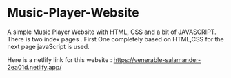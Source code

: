 # Music-Player-Website
A simple Music Player Website with HTML, CSS and a bit of JAVASCRIPT. There is two index pages . First One completely based on HTML,CSS for the next page javaScript is used.

Here is a netlify link for this website : https://venerable-salamander-2ea01d.netlify.app/
